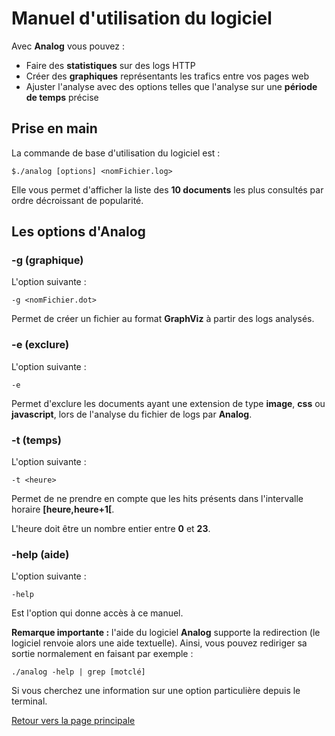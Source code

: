 # Manuel d'utilisation du logiciel

Avec **Analog** vous pouvez :

- Faire des **statistiques** sur des logs HTTP
- Créer des **graphiques** représentants les trafics entre vos pages web
- Ajuster l'analyse avec des options telles que l'analyse sur une **période de temps** précise

## Prise en main

La commande de base d'utilisation du logiciel est :

```$./analog [options] <nomFichier.log>```

Elle vous permet d'afficher la liste des **10 documents** les plus consultés par ordre décroissant de popularité.

## Les options d'Analog

### -g (graphique)

L'option suivante :

```-g <nomFichier.dot>```

Permet de créer un fichier au format **GraphViz** à partir des logs analysés.

### -e (exclure)

L'option suivante :

```-e```

Permet d'exclure les documents ayant une extension de type **image**, **css** ou **javascript**, lors de l'analyse du fichier de logs par **Analog**.

### -t (temps)

L'option suivante :

```-t <heure>```

Permet de ne prendre en compte que les hits présents dans l'intervalle horaire **[heure,heure+1[**.

L'heure doit être un nombre entier entre **0** et **23**.

### -help (aide)

L'option suivante :

```-help```

Est l'option qui donne accès à ce manuel.

**Remarque importante :** l'aide du logiciel **Analog** supporte la redirection (le logiciel renvoie alors une aide textuelle). Ainsi, vous pouvez rediriger sa sortie normalement en faisant par exemple :

```./analog -help | grep [motclé]```

Si vous cherchez une information sur une option particulière depuis le terminal.

[Retour vers la page principale](./README.md)
